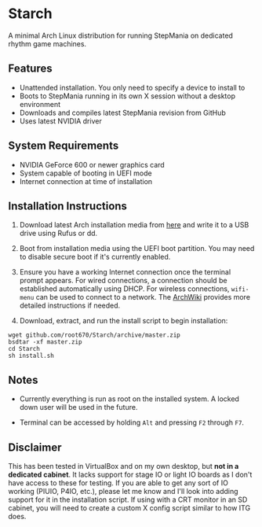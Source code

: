 # Starch

A minimal Arch Linux distribution for running StepMania on dedicated rhythm game
machines.

## Features

* Unattended installation. You only need to specify a device to install to
* Boots to StepMania running in its own X session without a desktop environment
* Downloads and compiles latest StepMania revision from GitHub
* Uses latest NVIDIA driver

## System Requirements

* NVIDIA GeForce 600 or newer graphics card
* System capable of booting in UEFI mode
* Internet connection at time of installation

## Installation Instructions

1. Download latest Arch installation media from
   [here](https://www.archlinux.org/download/) and write it to a USB drive using
   Rufus or dd.

2. Boot from installation media using the UEFI boot partition. You may need to
   disable secure boot if it's currently enabled.

3. Ensure you have a working Internet connection once the terminal prompt
   appears. For wired connections, a connection should be established
   automatically using DHCP. For wireless connections, `wifi-menu` can be used
   to connect to a network. The
   [ArchWiki](https://wiki.archlinux.org/index.php/Network_configuration)
   provides more detailed instructions if needed.

4. Download, extract, and run the install script to begin installation:

```
wget github.com/root670/Starch/archive/master.zip
bsdtar -xf master.zip
cd Starch
sh install.sh
```

## Notes

* Currently everything is run as root on the installed system. A locked down user will be used in the future.

* Terminal can be accessed by holding `Alt` and pressing `F2` through `F7`.

## Disclaimer

This has been tested in VirtualBox and on my own desktop, but **not in a
dedicated cabinet**. It lacks support for stage IO or light IO boards as I don't
have access to these for testing. If you are able to get any sort of IO working
(PIUIO, P4IO, etc.), please let me know and I'll look into adding support for it
in the installation script. If using with a CRT monitor in an SD cabinet, you
will need to create a custom X config script similar to how ITG does.